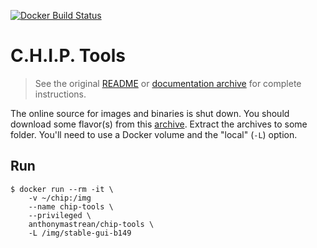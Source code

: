 [![Docker Build Status](https://img.shields.io/docker/build/anthonymastrean/chip-tools.svg)](https://hub.docker.com/r/anthonymastrean/chip-tools/builds/)

# C.H.I.P. Tools

> See the original [README](https://github.com/NextThingCo/CHIP-SDK) or [documentation archive](https://web.archive.org/web/20180517005610/https://docs.getchip.com/chip.html#flash-chip-firmware) for complete instructions.

The online source for images and binaries is shut down. You should download some flavor(s) from this [archive](https://archive.org/details/opensource.nextthing.co). Extract the archives to some folder. You'll need to use a Docker volume and the "local" (`-L`) option.

## Run

```
$ docker run --rm -it \
    -v ~/chip:/img
    --name chip-tools \
    --privileged \
    anthonymastrean/chip-tools \
    -L /img/stable-gui-b149
```
